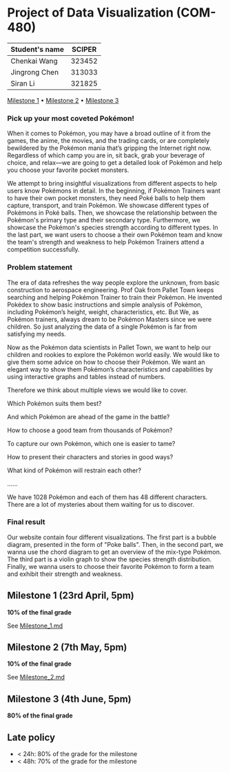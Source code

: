 # Project of Data Visualization (COM-480)

| Student's name | SCIPER |
| -------------- | ------ |
| Chenkai Wang | 323452 |
| Jingrong Chen | 313033 |
| Siran Li | 321825 |

[Milestone 1](#milestone-1-friday-3rd-april-5pm) • [Milestone 2](#milestone-2-friday-1st-may-5pm) • [Milestone 3](#milestone-3-thursday-28th-may-5pm)

### Pick up your most coveted Pokémon!
When it comes to Pokémon, you may have a broad outline of it from the games, the anime, the movies, and the trading cards, or are completely bewildered by the Pokémon mania that’s gripping the Internet right now. Regardless of which camp you are in, sit back, grab your beverage of choice, and relax—we are going to get a detailed look of Pokémon and help you choose your favorite pocket monsters.

We attempt to bring insightful visualizations from different aspects to help users know Pokémons in detail. In the beginning, if Pokémon Trainers want to have their own pocket monsters, they need Poké balls to help them capture, transport, and train Pokémon. We showcase different types of Pokémons in Poké balls. Then, we showcase the relationship between the Pokémon's primary type and their secondary type. Furthermore, we showcase the Pokémon's species strength according to different types. In the last part, we want users to choose a their own Pokémon team and know the team's strength and weakness to help Pokémon Trainers attend a competition successfully.

### Problem statement

The era of data refreshes the way people explore the unknown, from basic construction to aerospace engineering. Prof Oak from Pallet Town keeps searching and helping Pokémon Trainer to train their Pokémon. He invented Pokédex to show basic instructions and simple analysis of Pokémon, including Pokémon’s height, weight, characteristics, etc. But We, as Pokémon trainers, always dream to be Pokémon Masters since we were children. So just analyzing the data of a single Pokémon is far from satisfying my needs.

Now as the Pokémon data scientists in Pallet Town, we want to help our children and rookies to explore the Pokémon world easily. We would like to give them some advice on how to choose their Pokémon. We want an elegant way to show them Pokémon’s characteristics and capabilities by using interactive graphs and tables instead of numbers.

Therefore we think about multiple views we would like to cover.

Which Pokémon suits them best?

And which Pokémon are ahead of the game in the battle?

How to choose a good team from thousands of Pokémon?

To capture our own Pokémon, which one is easier to tame?

How to present their characters and stories in good ways?

What kind of Pokémon will restrain each other?

……

We have 1028 Pokémon and each of them has 48 different characters. There are a lot of mysteries about them waiting for us to discover.


### Final result
Our website contain four different visualizations. The first part is a bubble diagram, presented in the form of "Poke balls". Then, in the second part, we wanna use the chord diagram to get an overview of the mix-type Pokémon. The third part is a violin graph to show the species strength distribution. Finally, we wanna users to choose their favorite Pokémon to form a team and exhibit their strength and weakness.


## Milestone 1 (23rd April, 5pm)

**10% of the final grade**

See [Milestone_1.md](Milestone_1.md)

## Milestone 2 (7th May, 5pm)

**10% of the final grade**

See [Milestone_2.md](Milestone_2.md)


## Milestone 3 (4th June, 5pm)

**80% of the final grade**


## Late policy

- < 24h: 80% of the grade for the milestone
- < 48h: 70% of the grade for the milestone
